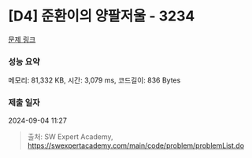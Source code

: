 # [D4] 준환이의 양팔저울 - 3234 

[문제 링크](https://swexpertacademy.com/main/code/problem/problemDetail.do?contestProbId=AWAe7XSKfUUDFAUw) 

### 성능 요약

메모리: 81,332 KB, 시간: 3,079 ms, 코드길이: 836 Bytes

### 제출 일자

2024-09-04 11:27



> 출처: SW Expert Academy, https://swexpertacademy.com/main/code/problem/problemList.do